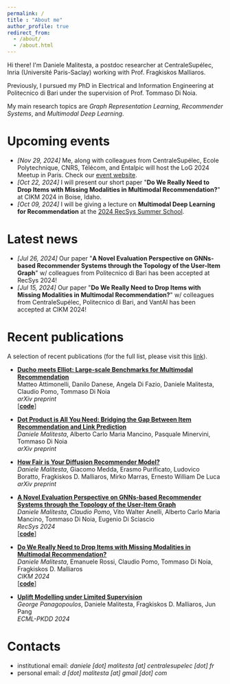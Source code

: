 ```yaml
---
permalink: /
title : "About me"
author_profile: true
redirect_from: 
  - /about/
  - /about.html
---
```


Hi there! I'm Daniele Malitesta, a postdoc researcher at CentraleSupélec, Inria (Université Paris-Saclay) working with Prof. Fragkiskos Malliaros.

Previously, I pursued my PhD in Electrical and Information Engineering at Politecnico di Bari under the supervision of Prof. Tommaso Di Noia.

My main research topics are _Graph Representation Learning_, _Recommender Systems_, and _Multimodal Deep Learning_.

# Upcoming events
* _[Nov 29, 2024]_ Me, along with colleagues from CentraleSupélec, Ecole Polytechnique, CNRS, Télécom, and Entalpic will host the LoG 2024 Meetup in Paris. Check our [event website](https://sites.google.com/view/learning-on-graph-paris-meetup/home).  
* _[Oct 22, 2024]_ I will present our short paper "**Do We Really Need to Drop Items with Missing Modalities in Multimodal Recommendation?**" at CIKM 2024 in Boise, Idaho.  
* _[Oct 09, 2024]_ I will be giving a lecture on **Multimodal Deep Learning for Recommendation** at the [2024 RecSys Summer School](https://acmrecsys.github.io/rsss2024/).

# Latest news
* _[Jul 26, 2024]_ Our paper "**A Novel Evaluation Perspective on GNNs-based Recommender Systems through the Topology of the User-Item Graph**" w/ colleagues from Politecnico di Bari has been accepted at RecSys 2024!  
* _[Jul 15, 2024]_ Our paper "**Do We Really Need to Drop Items with Missing Modalities in Multimodal Recommendation?**" w/ colleagues from CentraleSupélec, Politecnico di Bari, and VantAI has been accepted at CIKM 2024!  

# Recent publications
A selection of recent publications (for the full list, please visit this [link](https://danielemalitesta.github.io/publications/)).

* **[Ducho meets Elliot: Large-scale Benchmarks for Multimodal Recommendation](https://arxiv.org/pdf/2409.15857)**  
Matteo Attimonelli, Danilo Danese, Angela Di Fazio, Daniele Malitesta, Claudio Pomo, Tommaso Di Noia            
*arXiv preprint*  
\[[**code**](https://github.com/sisinflab/Ducho-meets-Elliot)\]

* **[Dot Product is All You Need: Bridging the Gap Between Item Recommendation and Link Prediction](https://arxiv.org/pdf/2409.07433)**  
_Daniele Malitesta_, Alberto Carlo Maria Mancino, Pasquale Minervini, Tommaso Di Noia          
*arXiv preprint*  

* **[How Fair is Your Diffusion Recommender Model?](https://arxiv.org/pdf/2409.04339)**  
_Daniele Malitesta_, Giacomo Medda, Erasmo Purificato, Ludovico Boratto, Fragkiskos D. Malliaros, Mirko Marras, Ernesto William De Luca        
*arXiv preprint*  

* **[A Novel Evaluation Perspective on GNNs-based Recommender Systems through the Topology of the User-Item Graph](https://arxiv.org/pdf/2408.11762)**  
_Daniele Malitesta_, _Claudio Pomo_, Vito Walter Anelli, Alberto Carlo Maria Mancino, Tommaso Di Noia, Eugenio Di Sciascio      
*RecSys 2024*  
\[[**code**](https://github.com/sisinflab/Topology-Graph-Collaborative-Filtering)\]  

* **[Do We Really Need to Drop Items with Missing Modalities in Multimodal Recommendation?](https://arxiv.org/pdf/2408.11767)**  
_Daniele Malitesta_, Emanuele Rossi, Claudio Pomo, Tommaso Di Noia, Fragkiskos D. Malliaros    
*CIKM 2024*  
\[[**code**](https://github.com/sisinflab/Graph-Missing-Modalities)\]  

* **[Uplift Modelling under Limited Supervision](https://arxiv.org/pdf/2403.19289)**  
_George Panagopoulos_, Daniele Malitesta, Fragkiskos D. Malliaros, Jun Pang     
*ECML-PKDD 2024*  


# Contacts
* institutional email: _daniele [dot] malitesta [at] centralesupelec [dot] fr_
* personal email: _d [dot] malitesta [at] gmail [dot] com_
